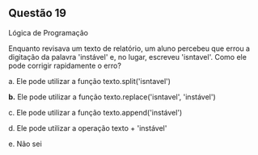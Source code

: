 

## Questão 19
Lógica de Programação

Enquanto revisava um texto de relatório, um aluno percebeu que errou a digitação da palavra 'instável' e, no lugar, escreveu 'isntavel'. Como ele pode corrigir rapidamente o erro?

a. Ele pode utilizar a função texto.split('isntavel')

**b.** Ele pode utilizar a função texto.replace('isntavel', 'instável')

c. Ele pode utilizar a função texto.append('instável')

d. Ele pode utilizar a operação texto + 'instável'

e. Não sei




